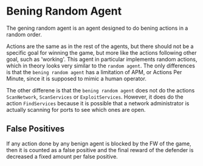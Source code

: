# Bening Random Agent
The gening random agent is an agent designed to do bening actions in a random order.

Actions are the same as in the rest of the agents, but there should not be a specific goal for winning the game, but more like the actions following other goal, such as 'working'.
This agent in particular implements random actions, which in theory looks very similar to the `random agent`. The only differences is that the `bening random agent` has a limitation of APM, or Actions Per Minute, since it is supposed to mimic a human operator.

The other differene is that the `bening random agent` does not do the actions `ScanNetwork`, `ScanServices` or `ExploitServices`. However, it does do the action `FindServices` because it is possible that a network administrator is actually scanning for ports to see which ones are open. 

## False Positives
If any action done by any benign agent is blocked by the FW of the game, then it is counted as a false positive and the final reward of the defender is decreased a fixed amount per false positive.